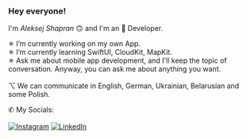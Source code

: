### <b>Hey everyone!</b><br>
I'm <i>Aleksej Shapran</i> 🙃 and I'm an  Developer.<br>

✳︎ I’m currently working on my own App.<br>
✳︎ I’m currently learning SwiftUI, CloudKit, MapKit.<br>
✳︎ Ask me about mobile app development, and I'll keep the topic of conversation. Anyway, you can ask me about anything you want.<br>
<br>
⌥ We can communicate in English, German, Ukrainian, Belarusian and some Polish.<br>

✆ My Socials:<br>
<br>
[![Instagram](https://img.shields.io/badge/Instagram-%23E4405F.svg?logo=Instagram&logoColor=white)](https://instagram.com/lepranby) [![LinkedIn](https://img.shields.io/badge/LinkedIn-%230077B5.svg?logo=linkedin&logoColor=white)](https://linkedin.com/in/lepranby) <br>
